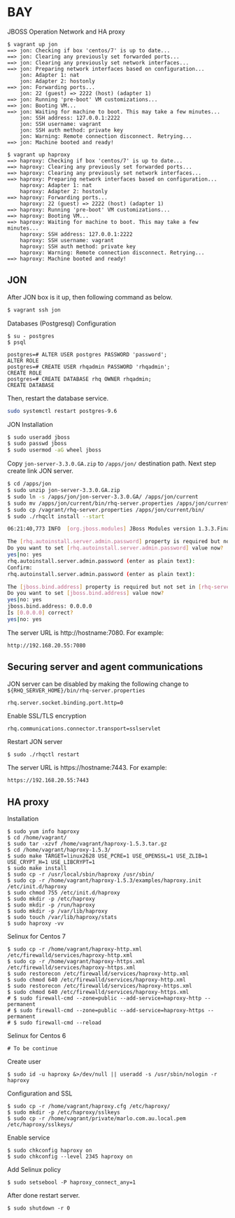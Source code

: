 BAY
=======================================================
JBOSS Operation Network and HA proxy

````text
$ vagrant up jon
==> jon: Checking if box 'centos/7' is up to date...
==> jon: Clearing any previously set forwarded ports...
==> jon: Clearing any previously set network interfaces...
==> jon: Preparing network interfaces based on configuration...
    jon: Adapter 1: nat
    jon: Adapter 2: hostonly
==> jon: Forwarding ports...
    jon: 22 (guest) => 2222 (host) (adapter 1)
==> jon: Running 'pre-boot' VM customizations...
==> jon: Booting VM...
==> jon: Waiting for machine to boot. This may take a few minutes...
    jon: SSH address: 127.0.0.1:2222
    jon: SSH username: vagrant
    jon: SSH auth method: private key
    jon: Warning: Remote connection disconnect. Retrying...
==> jon: Machine booted and ready!

$ vagrant up haproxy
==> haproxy: Checking if box 'centos/7' is up to date...
==> haproxy: Clearing any previously set forwarded ports...
==> haproxy: Clearing any previously set network interfaces...
==> haproxy: Preparing network interfaces based on configuration...
    haproxy: Adapter 1: nat
    haproxy: Adapter 2: hostonly
==> haproxy: Forwarding ports...
    haproxy: 22 (guest) => 2222 (host) (adapter 1)
==> haproxy: Running 'pre-boot' VM customizations...
==> haproxy: Booting VM...
==> haproxy: Waiting for machine to boot. This may take a few minutes...
    haproxy: SSH address: 127.0.0.1:2222
    haproxy: SSH username: vagrant
    haproxy: SSH auth method: private key
    haproxy: Warning: Remote connection disconnect. Retrying...
==> haproxy: Machine booted and ready!
````

**JON**
------------------------------------------------------

After JON box is it up, then following command as below.
````bash
$ vagrant ssh jon
````

Databases (Postgresql) Configuration
````text
$ su - postgres
$ psql

postgres=# ALTER USER postgres PASSWORD 'password';
ALTER ROLE
postgres=# CREATE USER rhqadmin PASSWORD 'rhqadmin';
CREATE ROLE
postgres=# CREATE DATABASE rhq OWNER rhqadmin;
CREATE DATABASE
````

Then, restart the database service.
````bash
sudo systemctl restart postgres-9.6
````

JON Installation
````bash
$ sudo useradd jboss
$ sudo passwd jboss
$ sudo usermod -aG wheel jboss
````

Copy `jon-server-3.3.0.GA.zip` to `/apps/jon/` destination path. Next step create link JON server.
````bash
$ cd /apps/jon
$ sudo unzip jon-server-3.3.0.GA.zip
$ sudo ln -s /apps/jon/jon-server-3.3.0.GA/ /apps/jon/current
$ sudo mv /apps/jon/current/bin/rhq-server.properties /apps/jon/current/bin/rhq-server.properties.org 
$ sudo cp /vagrant/rhq-server.properties /apps/jon/current/bin/
$ sudo ./rhqclt install --start

06:21:40,773 INFO  [org.jboss.modules] JBoss Modules version 1.3.3.Final-redhat-1

The [rhq.autoinstall.server.admin.password] property is required but not set in [rhq-server.properties].
Do you want to set [rhq.autoinstall.server.admin.password] value now?
yes|no: yes
rhq.autoinstall.server.admin.password (enter as plain text): 
Confirm:
rhq.autoinstall.server.admin.password (enter as plain text): 

The [jboss.bind.address] property is required but not set in [rhq-server.properties].
Do you want to set [jboss.bind.address] value now?
yes|no: yes
jboss.bind.address: 0.0.0.0
Is [0.0.0.0] correct?
yes|no: yes
````

The server URL is http://hostname:7080. For example: 
````text
http://192.168.20.55:7080
````

**Securing server and agent communications**
------------------------------------------------------

JON server can be disabled by making the following change to ``${RHQ_SERVER_HOME}/bin/rhq-server.properties``
````smartyconfig
rhq.server.socket.binding.port.http=0
````

Enable SSL/TLS encryption
````smartyconfig
rhq.communications.connector.transport=sslservlet
````

Restart JON server
````bash
$ sudo ./rhqctl restart
````

The server URL is https://hostname:7443. For example: 
````text
https://192.168.20.55:7443
````

**HA proxy**
------------------------------------------------------

Installation
````text
$ sudo yum info haproxy
$ cd /home/vagrant/
$ sudo tar -xzvf /home/vagrant/haproxy-1.5.3.tar.gz
$ cd /home/vagrant/haproxy-1.5.3/
$ sudo make TARGET=linux2628 USE_PCRE=1 USE_OPENSSL=1 USE_ZLIB=1 USE_CRYPT_H=1 USE_LIBCRYPT=1
$ sudo make install
$ sudo cp -r /usr/local/sbin/haproxy /usr/sbin/
$ sudo cp -r /home/vagrant/haproxy-1.5.3/examples/haproxy.init /etc/init.d/haproxy
$ sudo chmod 755 /etc/init.d/haproxy
$ sudo mkdir -p /etc/haproxy
$ sudo mkdir -p /run/haproxy
$ sudo mkdir -p /var/lib/haproxy
$ sudo touch /var/lib/haproxy/stats
$ sudo haproxy -vv
````

Selinux for Centos 7
````text
$ sudo cp -r /home/vagrant/haproxy-http.xml /etc/firewalld/services/haproxy-http.xml
$ sudo cp -r /home/vagrant/haproxy-https.xml /etc/firewalld/services/haproxy-https.xml
$ sudo restorecon /etc/firewalld/services/haproxy-http.xml
$ sudo chmod 640 /etc/firewalld/services/haproxy-http.xml
$ sudo restorecon /etc/firewalld/services/haproxy-https.xml
$ sudo chmod 640 /etc/firewalld/services/haproxy-https.xml
# $ sudo firewall-cmd --zone=public --add-service=haproxy-http --permanent
# $ sudo firewall-cmd --zone=public --add-service=haproxy-https --permanent
# $ sudo firewall-cmd --reload
````

Selinux for Centos 6
````text
# To be continue
````

Create user
````text
$ sudo id -u haproxy &>/dev/null || useradd -s /usr/sbin/nologin -r haproxy
````

Configuration and SSL
````text
$ sudo cp -r /home/vagrant/haproxy.cfg /etc/haproxy/
$ sudo mkdir -p /etc/haproxy/sslkeys
$ sudo cp -r /home/vagrant/private/marlo.com.au.local.pem /etc/haproxy/sslkeys/
````

Enable service
````text
$ sudo chkconfig haproxy on
$ sudo chkconfig --level 2345 haproxy on
````

Add Selinux policy
````text
$ sudo setsebool -P haproxy_connect_any=1
````

After done restart server.
````text
$ sudo shutdown -r 0
````

